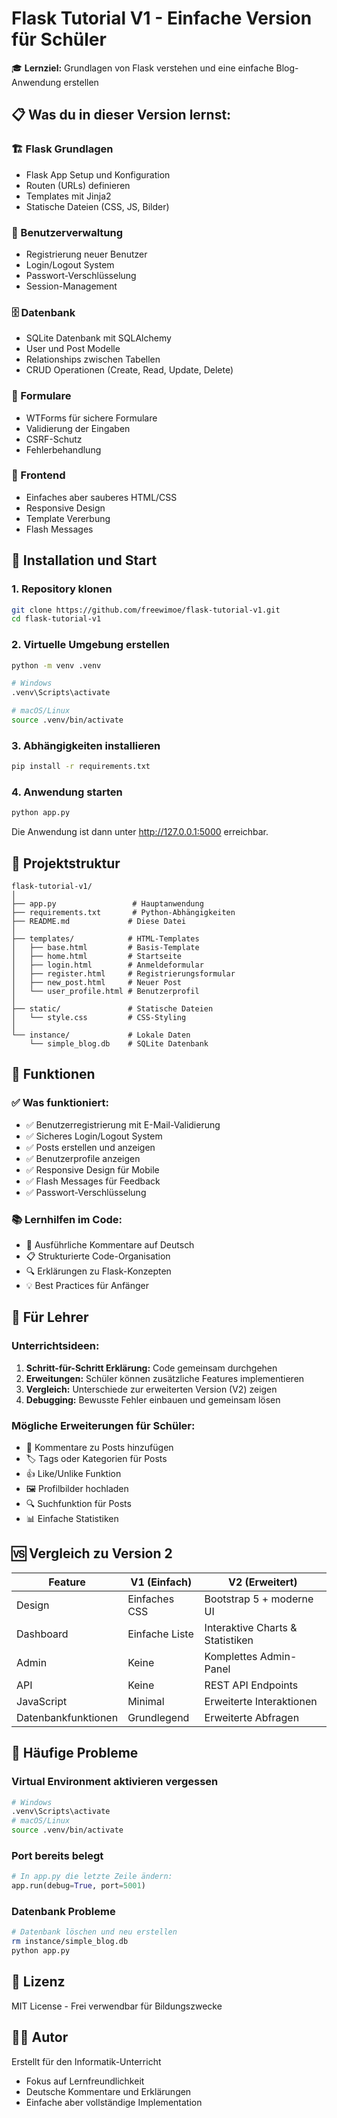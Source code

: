 # Flask Tutorial V1 - Einfache Version für Schüler

🎓 **Lernziel:** Grundlagen von Flask verstehen und eine einfache Blog-Anwendung erstellen

## 📋 Was du in dieser Version lernst:

### 🏗️ Flask Grundlagen
- Flask App Setup und Konfiguration
- Routen (URLs) definieren
- Templates mit Jinja2
- Statische Dateien (CSS, JS, Bilder)

### 👥 Benutzerverwaltung
- Registrierung neuer Benutzer
- Login/Logout System
- Passwort-Verschlüsselung
- Session-Management

### 🗄️ Datenbank
- SQLite Datenbank mit SQLAlchemy
- User und Post Modelle
- Relationships zwischen Tabellen
- CRUD Operationen (Create, Read, Update, Delete)

### 📝 Formulare
- WTForms für sichere Formulare
- Validierung der Eingaben
- CSRF-Schutz
- Fehlerbehandlung

### 🎨 Frontend
- Einfaches aber sauberes HTML/CSS
- Responsive Design
- Template Vererbung
- Flash Messages

## 🚀 Installation und Start

### 1. Repository klonen
```bash
git clone https://github.com/freewimoe/flask-tutorial-v1.git
cd flask-tutorial-v1
```

### 2. Virtuelle Umgebung erstellen
```bash
python -m venv .venv

# Windows
.venv\Scripts\activate

# macOS/Linux
source .venv/bin/activate
```

### 3. Abhängigkeiten installieren
```bash
pip install -r requirements.txt
```

### 4. Anwendung starten
```bash
python app.py
```

Die Anwendung ist dann unter http://127.0.0.1:5000 erreichbar.

## 📁 Projektstruktur

```
flask-tutorial-v1/
│
├── app.py                 # Hauptanwendung
├── requirements.txt       # Python-Abhängigkeiten
├── README.md             # Diese Datei
│
├── templates/            # HTML-Templates
│   ├── base.html         # Basis-Template
│   ├── home.html         # Startseite
│   ├── login.html        # Anmeldeformular
│   ├── register.html     # Registrierungsformular
│   ├── new_post.html     # Neuer Post
│   └── user_profile.html # Benutzerprofil
│
├── static/               # Statische Dateien
│   └── style.css         # CSS-Styling
│
└── instance/             # Lokale Daten
    └── simple_blog.db    # SQLite Datenbank
```

## 🎯 Funktionen

### ✅ Was funktioniert:
- ✅ Benutzerregistrierung mit E-Mail-Validierung
- ✅ Sicheres Login/Logout System
- ✅ Posts erstellen und anzeigen
- ✅ Benutzerprofile anzeigen
- ✅ Responsive Design für Mobile
- ✅ Flash Messages für Feedback
- ✅ Passwort-Verschlüsselung

### 📚 Lernhilfen im Code:
- 📖 Ausführliche Kommentare auf Deutsch
- 📋 Strukturierte Code-Organisation
- 🔍 Erklärungen zu Flask-Konzepten
- 💡 Best Practices für Anfänger

## 🔧 Für Lehrer

### Unterrichtsideen:
1. **Schritt-für-Schritt Erklärung:** Code gemeinsam durchgehen
2. **Erweitungen:** Schüler können zusätzliche Features implementieren
3. **Vergleich:** Unterschiede zur erweiterten Version (V2) zeigen
4. **Debugging:** Bewusste Fehler einbauen und gemeinsam lösen

### Mögliche Erweiterungen für Schüler:
- 📝 Kommentare zu Posts hinzufügen
- 🏷️ Tags oder Kategorien für Posts
- 👍 Like/Unlike Funktion
- 🖼️ Profilbilder hochladen
- 🔍 Suchfunktion für Posts
- 📊 Einfache Statistiken

## 🆚 Vergleich zu Version 2

| Feature | V1 (Einfach) | V2 (Erweitert) |
|---------|-------------|---------------|
| Design | Einfaches CSS | Bootstrap 5 + moderne UI |
| Dashboard | Einfache Liste | Interaktive Charts & Statistiken |
| Admin | Keine | Komplettes Admin-Panel |
| API | Keine | REST API Endpoints |
| JavaScript | Minimal | Erweiterte Interaktionen |
| Datenbankfunktionen | Grundlegend | Erweiterte Abfragen |

## 🐛 Häufige Probleme

### Virtual Environment aktivieren vergessen
```bash
# Windows
.venv\Scripts\activate
# macOS/Linux  
source .venv/bin/activate
```

### Port bereits belegt
```python
# In app.py die letzte Zeile ändern:
app.run(debug=True, port=5001)
```

### Datenbank Probleme
```bash
# Datenbank löschen und neu erstellen
rm instance/simple_blog.db
python app.py
```

## 📝 Lizenz

MIT License - Frei verwendbar für Bildungszwecke

## 👨‍🏫 Autor

Erstellt für den Informatik-Unterricht
- Fokus auf Lernfreundlichkeit
- Deutsche Kommentare und Erklärungen
- Einfache aber vollständige Implementation